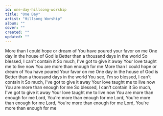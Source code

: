```yaml
---
id: one-day-hillsong-worship
title: "One Day"
artist: "Hillsong Worship"
album: ""
cover: ""
created: ""
updated: ""
---
```


More than I could hope or dream of
You have poured your favor on me
One day in the house of God is
Better than a thousand days in the world
So blessed, I can't contain it
So much, I've got to give it away
Your love taught me to live now
You are more than enough for me
More than I could hope or dream of
You have poured Your favor on me
One day in the house of God is
Better than a thousand days in the world
You see, I'm so blessed, I can't contain it
So much, I've got to give it away
Your love taught me to live now
You are more than enough for me
So blessed, I can't contain it
So much, I've got to give it away
Your love taught me to live now
You are more than enough for me
Lord, You're more than enough for me
Lord, You're more than enough for me
Lord, You're more than enough for me
Lord, You're more than enough for me